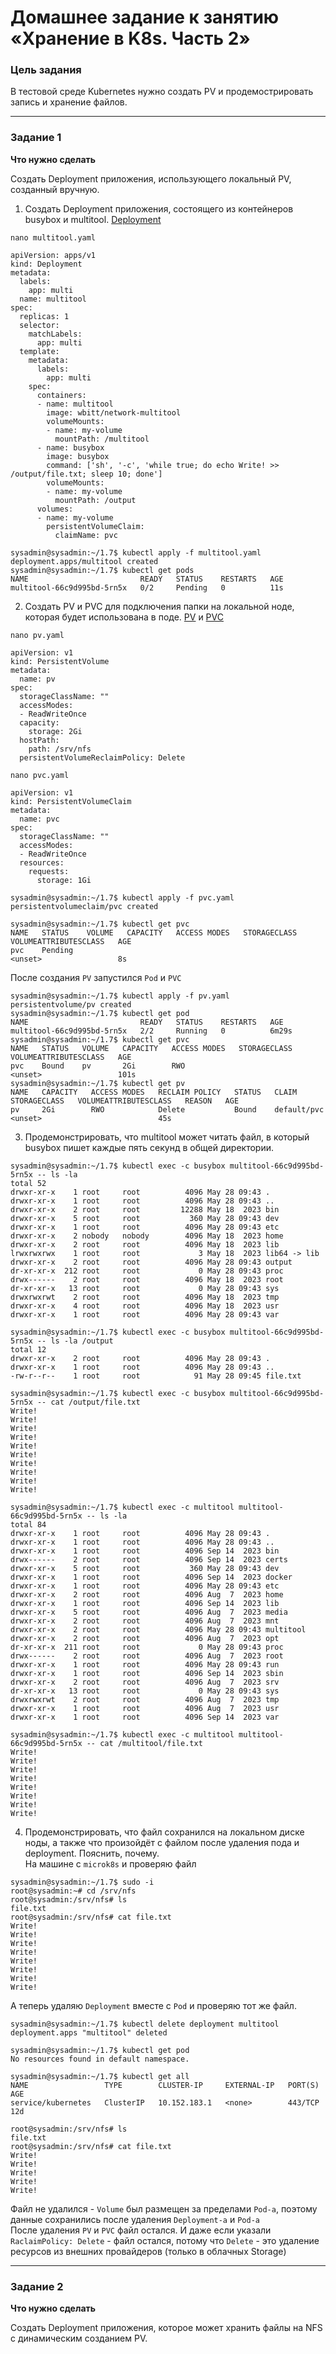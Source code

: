 # Домашнее задание к занятию «Хранение в K8s. Часть 2»

### Цель задания

В тестовой среде Kubernetes нужно создать PV и продемострировать запись и хранение файлов.

------

### Задание 1

**Что нужно сделать**

Создать Deployment приложения, использующего локальный PV, созданный вручную.

1. Создать Deployment приложения, состоящего из контейнеров busybox и multitool.
[Deployment](,/configs/multitool.yaml)

```
nano multitool.yaml

apiVersion: apps/v1
kind: Deployment
metadata:
  labels:
    app: multi
  name: multitool
spec:
  replicas: 1
  selector:
    matchLabels:
      app: multi
  template:
    metadata:
      labels:
        app: multi
    spec:
      containers:          
      - name: multitool
        image: wbitt/network-multitool  
        volumeMounts:
        - name: my-volume
          mountPath: /multitool
      - name: busybox
        image: busybox
        command: ['sh', '-c', 'while true; do echo Write! >> /output/file.txt; sleep 10; done']
        volumeMounts:
        - name: my-volume
          mountPath: /output
      volumes:
      - name: my-volume
        persistentVolumeClaim:
          claimName: pvc
```
```
sysadmin@sysadmin:~/1.7$ kubectl apply -f multitool.yaml
deployment.apps/multitool created
sysadmin@sysadmin:~/1.7$ kubectl get pods
NAME                         READY   STATUS    RESTARTS   AGE
multitool-66c9d995bd-5rn5x   0/2     Pending   0          11s
```
2. Создать PV и PVC для подключения папки на локальной ноде, которая будет использована в поде.
[PV](./configs/pv.yaml) и [PVC](.configs/pvc.yaml)  
```
nano pv.yaml

apiVersion: v1
kind: PersistentVolume
metadata:
  name: pv
spec:
  storageClassName: ""
  accessModes:
  - ReadWriteOnce
  capacity:
    storage: 2Gi
  hostPath:
    path: /srv/nfs
  persistentVolumeReclaimPolicy: Delete   
```
```
nano pvc.yaml

apiVersion: v1
kind: PersistentVolumeClaim
metadata:
  name: pvc
spec:
  storageClassName: ""
  accessModes:
  - ReadWriteOnce
  resources:
    requests:
      storage: 1Gi
```
```
sysadmin@sysadmin:~/1.7$ kubectl apply -f pvc.yaml
persistentvolumeclaim/pvc created

sysadmin@sysadmin:~/1.7$ kubectl get pvc
NAME   STATUS    VOLUME   CAPACITY   ACCESS MODES   STORAGECLASS   VOLUMEATTRIBUTESCLASS   AGE
pvc    Pending                                                     <unset>                 8s
```
После создания `PV` запустился `Pod` и `PVC`  
```
sysadmin@sysadmin:~/1.7$ kubectl apply -f pv.yaml
persistentvolume/pv created
sysadmin@sysadmin:~/1.7$ kubectl get pod
NAME                         READY   STATUS    RESTARTS   AGE
multitool-66c9d995bd-5rn5x   2/2     Running   0          6m29s
sysadmin@sysadmin:~/1.7$ kubectl get pvc
NAME   STATUS   VOLUME   CAPACITY   ACCESS MODES   STORAGECLASS   VOLUMEATTRIBUTESCLASS   AGE
pvc    Bound    pv       2Gi        RWO                           <unset>                 101s
sysadmin@sysadmin:~/1.7$ kubectl get pv
NAME   CAPACITY   ACCESS MODES   RECLAIM POLICY   STATUS   CLAIM         STORAGECLASS   VOLUMEATTRIBUTESCLASS   REASON   AGE
pv     2Gi        RWO            Delete           Bound    default/pvc                  <unset>                          45s
```
3. Продемонстрировать, что multitool может читать файл, в который busybox пишет каждые пять секунд в общей директории.
```
sysadmin@sysadmin:~/1.7$ kubectl exec -c busybox multitool-66c9d995bd-5rn5x -- ls -la
total 52
drwxr-xr-x    1 root     root          4096 May 28 09:43 .
drwxr-xr-x    1 root     root          4096 May 28 09:43 ..
drwxr-xr-x    2 root     root         12288 May 18  2023 bin
drwxr-xr-x    5 root     root           360 May 28 09:43 dev
drwxr-xr-x    1 root     root          4096 May 28 09:43 etc
drwxr-xr-x    2 nobody   nobody        4096 May 18  2023 home
drwxr-xr-x    2 root     root          4096 May 18  2023 lib
lrwxrwxrwx    1 root     root             3 May 18  2023 lib64 -> lib
drwxr-xr-x    2 root     root          4096 May 28 09:43 output
dr-xr-xr-x  212 root     root             0 May 28 09:43 proc
drwx------    2 root     root          4096 May 18  2023 root
dr-xr-xr-x   13 root     root             0 May 28 09:43 sys
drwxrwxrwt    2 root     root          4096 May 18  2023 tmp
drwxr-xr-x    4 root     root          4096 May 18  2023 usr
drwxr-xr-x    1 root     root          4096 May 28 09:43 var

sysadmin@sysadmin:~/1.7$ kubectl exec -c busybox multitool-66c9d995bd-5rn5x -- ls -la /output
total 12
drwxr-xr-x    2 root     root          4096 May 28 09:43 .
drwxr-xr-x    1 root     root          4096 May 28 09:43 ..
-rw-r--r--    1 root     root            91 May 28 09:45 file.txt

sysadmin@sysadmin:~/1.7$ kubectl exec -c busybox multitool-66c9d995bd-5rn5x -- cat /output/file.txt
Write!
Write!
Write!
Write!
Write!
Write!
Write!
Write!
Write!
Write!

sysadmin@sysadmin:~/1.7$ kubectl exec -c multitool multitool-66c9d995bd-5rn5x -- ls -la
total 84
drwxr-xr-x    1 root     root          4096 May 28 09:43 .
drwxr-xr-x    1 root     root          4096 May 28 09:43 ..
drwxr-xr-x    1 root     root          4096 Sep 14  2023 bin
drwx------    2 root     root          4096 Sep 14  2023 certs
drwxr-xr-x    5 root     root           360 May 28 09:43 dev
drwxr-xr-x    1 root     root          4096 Sep 14  2023 docker
drwxr-xr-x    1 root     root          4096 May 28 09:43 etc
drwxr-xr-x    2 root     root          4096 Aug  7  2023 home
drwxr-xr-x    1 root     root          4096 Sep 14  2023 lib
drwxr-xr-x    5 root     root          4096 Aug  7  2023 media
drwxr-xr-x    2 root     root          4096 Aug  7  2023 mnt
drwxr-xr-x    2 root     root          4096 May 28 09:43 multitool
drwxr-xr-x    2 root     root          4096 Aug  7  2023 opt
dr-xr-xr-x  211 root     root             0 May 28 09:43 proc
drwx------    2 root     root          4096 Aug  7  2023 root
drwxr-xr-x    1 root     root          4096 May 28 09:43 run
drwxr-xr-x    1 root     root          4096 Sep 14  2023 sbin
drwxr-xr-x    2 root     root          4096 Aug  7  2023 srv
dr-xr-xr-x   13 root     root             0 May 28 09:43 sys
drwxrwxrwt    2 root     root          4096 Aug  7  2023 tmp
drwxr-xr-x    1 root     root          4096 Aug  7  2023 usr
drwxr-xr-x    1 root     root          4096 Sep 14  2023 var

sysadmin@sysadmin:~/1.7$ kubectl exec -c multitool multitool-66c9d995bd-5rn5x -- cat /multitool/file.txt
Write!
Write!
Write!
Write!
Write!
Write!
Write!
Write!
```
4. Продемонстрировать, что файл сохранился на локальном диске ноды, а также что произойдёт с файлом после удаления пода и deployment. Пояснить, почему.  
На машине с `microk8s` и проверяю файл
```
sysadmin@sysadmin:~/1.7$ sudo -i
root@sysadmin:~# cd /srv/nfs
root@sysadmin:/srv/nfs# ls
file.txt
root@sysadmin:/srv/nfs# cat file.txt
Write!
Write!
Write!
Write!
Write!
Write!
Write!
Write!
```
А теперь удаляю `Deployment` вместе с `Pod` и проверяю тот же файл.  
```
sysadmin@sysadmin:~/1.7$ kubectl delete deployment multitool
deployment.apps "multitool" deleted

sysadmin@sysadmin:~/1.7$ kubectl get pod
No resources found in default namespace.

sysadmin@sysadmin:~/1.7$ kubectl get all
NAME                 TYPE        CLUSTER-IP     EXTERNAL-IP   PORT(S)   AGE
service/kubernetes   ClusterIP   10.152.183.1   <none>        443/TCP   12d

root@sysadmin:/srv/nfs# ls
file.txt
root@sysadmin:/srv/nfs# cat file.txt
Write!
Write!
Write!
Write!
Write!
```
Файл не удалился - `Volume` был размещен за пределами `Pod-a`, поэтому данные сохранились после удаления `Deployment-a` и `Pod-a`   
После удаления `PV` и `PVC` файл остался. И даже если указали `RaclaimPolicy: Delete` - файл остался, потому что `Delete` - это удаление ресурсов из внешних провайдеров (только в облачных Storage)  

------

### Задание 2

**Что нужно сделать**

Создать Deployment приложения, которое может хранить файлы на NFS с динамическим созданием PV.


